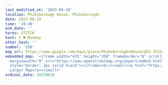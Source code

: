 ```yaml
---
last_modified_at: '2023-05-10'
location: Phibsborough House, Phibsborough
date: 2023-06-19
time: '19:30'
end_date: ''
hares: STITCH
hash: I ♥ Monday
other_hash: ''
number: '338'
map_url: https://www.google.com/maps/place/Phibsborough+House/@53.3533473,-6.2743136,15.53z/data=!4m6!3m5!1s0x48670dd5a4fc6573:0x4410d9a9a5656cb6!8m2!3d53.3588534!4d-6.2737057!16s%2Fg%2F11fr3ycst2
embedded_map: '<iframe width="425" height="350" frameborder="0" scrolling="no" marginheight="0"
  marginwidth="0" src="https://www.openstreetmap.org/export/embed.html?bbox=-6.274942159652711%2C53.35813805490032%2C-6.27257913351059%2C53.35951309636986&amp;layer=mapnik&amp;marker=53.35882558118102%2C-6.27376064658165"
  style="border: 1px solid black"></iframe><br/><small><a href="https://www.openstreetmap.org/?mlat=53.35883&amp;mlon=-6.27376#map=19/53.35883/-6.27376">View
  Larger Map</a></small>'
ordinal_date: 20230619
---
```


